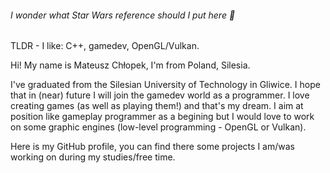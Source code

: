 ###### I wonder what Star Wars reference should I put here 🤔

TLDR - I like: C++, gamedev, OpenGL/Vulkan.

Hi! My name is Mateusz Chłopek, I'm from Poland, Silesia.

I've graduated from the Silesian University of Technology in Gliwice. I hope that in (near) future I will join the gamedev world as a programmer. I love creating games (as well as playing them!) and that's my dream. I aim at position like gameplay programmer as a begining but I would love to work on some graphic engines (low-level programming - OpenGL or Vulkan).

Here is my GitHub profile, you can find there some projects I am/was working on during my studies/free time.

<!---
Oh, and look, some stats
  
![Anurag's GitHub stats](https://github-readme-stats.vercel.app/api?username=OftenDeadKanji&show_icons=true&theme=radical)
-->
